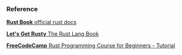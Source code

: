 ### Reference

[**Rust Book** official rust docs](https://doc.rust-lang.org/stable/book/index.html "Rust Book")

[**Let's Get Rusty** The Rust Lang Book](https://www.youtube.com/playlist?list=PLai5B987bZ9CoVR-QEIN9foz4QCJ0H2Y8 "The Rust Lang Book")

[**FreeCodeCamp** Rust Programming Course for Beginners - Tutorial](https://www.youtube.com/watch?v=MsocPEZBd-M "Rust Programming Course for Beginners")
